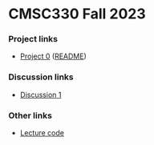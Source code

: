 # CMSC330 Fall 2023

### Project links
  + [Project 0](https://classroom.github.com/a/1Plgv8Fw) ([README](https://github.com/cmsc330fall23/cmsc330fall23/blob/main/projects/project0.md))
### Discussion links
  + [Discussion 1](https://classroom.github.com/a/Gk3lXbAx)
### Other links

 + [Lecture code](https://github.com/cmsc330fall23/cmsc330fall23/tree/main/lecture_code)
